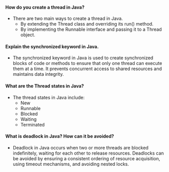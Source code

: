 #### How do you create a thread in Java?
 - There are two main ways to create a thread in Java.
    - By extending the Thread class and overriding its run() method.
    - By implementing the Runnable interface and passing it to a Thread object.

#### Explain the synchronized keyword in Java.
- The synchronized keyword in Java is used to create synchronized blocks of code or methods to ensure that only one thread can execute them at a time. It prevents concurrent access to shared resources and maintains data integrity.

#### What are the Thread states in Java?
- The thread states in Java include:
    - New
    - Runnable
    - Blocked
    - Waiting
    - Terminated

#### What is deadlock in Java? How can it be avoided?
- Deadlock in Java occurs when two or more threads are blocked indefinitely, waiting for each other to release resources. Deadlocks can be avoided by ensuring a consistent ordering of resource acquisition, using timeout mechanisms, and avoiding nested locks.